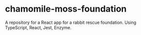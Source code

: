 # chamomile-moss-foundation
A repository for a React app for a rabbit rescue foundation. Using TypeScript, React, Jest, Enzyme.
